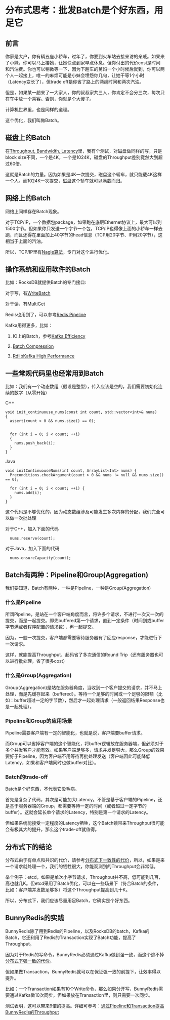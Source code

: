 # 分布式思考：批发Batch是个好东西，用足它

## 前言

你家是大户，你有辆五座小轿车，过年了，你要到火车站去接来访的亲戚。如果来了小妹，你可以马上接她，让她快点到家早点休息。但你付出的代价cost是时间和汽油费。你也可以稍微等一下，因为下趟车的舅妈一个小时候后就到，你可以两个人一起接上，唯一的麻烦可能是小妹会埋怨你几句，让她干等1个小时（Latency变长了），但trade off是你省了路上的两趟时间和两次汽油。

但是，如果某一趟来了一大家人，你的叔叔家共三人，你肯定不会分三次，每次只在车中放一个乘客。否则，你就是个大傻子。

计算机世界里，也是同样的道理。

这个优化，我们叫做Batch。

## 磁盘上的Batch

在[Throughput, Bandwidth, Latency](throughput-bandwidth-latency.md)里，我有个测试，对磁盘做同样的写，只是block size不同，一个是4K，一个是1024K，磁盘的Throughput差别竟然大到超过60倍。

这就是Batch的力量。因为如果是4K一次提交，磁盘这个轿车，就只能载4K这样一个人。而1024K一次提交，磁盘这个轿车就可以满载而归。

## 网络上的Batch

网络上同样存在Batch现象。

对于TCP/IP，一个数据包package，如果跑在底层Ethernet协议上，最大可以到1500字节。但如果你只发送一个字节一个包，TCP/IP也得像上面的小轿车一样去跑，而且还得在里面加上40字节的head信息（TCP用20字节、IP用20字节），这相当于上面的汽油。

所以，TCP/IP里有[Nagle算法](https://baike.baidu.com/item/Nagle%E7%AE%97%E6%B3%95/5645172)，专门对这个进行优化。

## 操作系统和应用软件的Batch

比如：RocksDB就提供Batch的专门接口:

对于写，有[WriteBatch](https://github.com/facebook/rocksdb/wiki/Basic-Operations#writes)

对于读，有[MultiGet](https://github.com/facebook/rocksdb/wiki/MultiGet-Performance)

Redis也用到了，可以参考[Redis Pipeline](https://redis.io/topics/pipelining)

Kafka用得更多，比如：

1. IO上的Batch，参考[Kafka Efficiency](https://kafka.apache.org/documentation/#maximizingefficiency)

2. [Batch Compression](https://kafka.apache.org/documentation/#design_compression)

3. [RdlibKafka High Performance](https://github.com/edenhill/librdkafka/blob/master/INTRODUCTION.md#performance)

## 一些常规代码里也经常用到Batch

比如：我们有一个动态数组（假设是整型），传入应该是空的，我们需要初始化连续的数字（从零开始）

C++
```
void init_continuouse_nums(const int count, std::vector<int>& nums)
{
  assert(count > 0 && nums.size() == 0);


  for (int i = 0; i < count; ++i)
  {
    nums.push_back(i);
  }
}
```

Java
```
void initContinuouseNums(int count, ArrayList<Int> nums) {
  Preconditions.checkArgument(count > 0 && nums != null && nums.size() == 0);

  for (int i = 0; i < count; ++i) {
    nums.add(i);
  }
}
```

这个代码是不够优化的，因为动态数组涉及可能发生多次内存的分配，我们完全可以做一次批处理

对于C++，加入下面的代码
```
  nums.reserve(count);
```

对于Java，加入下面的代码
```
  nums.ensureCapacity(count);
```

## Batch有两种：Pipeline和Group(Aggregation)

我们要知道，Batch有两种，一种是Pipeline，一种是Group(Aggregation)

### 什么是Pipeline

所谓Pipeline，是站在一个客户端角度而言，将许多个请求，不进行一次又一次的提交，而是一起提交。即先buffered第一个请求，直到一定条件（时间到或buffer字节满或者程序配置的请求数），再一起提交。

因为，一般一次提交，客户端都需要等待服务器有了回应response，才能进行下一次请求。

这样，就能提高Throughput，起码省了多次通信的Round Trip（还有服务器也可以进行批处理，省了很多cost）

### 什么是Group(Aggregation)

Group(Aggregation)是站在服务器角度，当收到一个客户提交的请求，并不马上处理，而是先缓存起来（buffered）。等待一个足够的时间或一个足够的限额（比如：buffer超过一定的字节数），然后才一起处理请求（一般返回结果Response也是一起处理）。

### Pipeline和Group的应用场景

Pipeline需要客户端有一定的智能化，也就是说，客户端要buffer请求。

而Group可以省掉客户端的这个智能化，将buffer逻辑放在服务器端，但必须对于多个并发客户才能有效。如果客户端足够多，请求并发足够大，那么Group的效果要好于Pipeline，因为客户端不用等待再批处理发送（客户端因此可能降低Latency，如果和客户端同时也做buffer对比）。

### Batch的trade-off

Batch是个好东西，不代表它没毛病。

首先是复杂了代码，其次是可能加大Latency。不管是基于客户端的Pipeline，还是基于服务器端的Group，都需要等待一定的时间（或者超过一定字节的buffer）。这就会延长单个请求的Latency，特别是第一个请求的Latency。

但如果系统能接受一定程度的Latency牺牲，这个Batch锁带来Throughput很可能会有极其大的提升，那么这个trade-off就值得。

## 分布式下的结论

分布式由于有单点和共识的代价，请参考[分布式下一致性的代价](cost-of-consistency.md)，所以，如果是来一个请求就处理一个，我们的牺牲很大，你能观测到的Throughput会非常低。

举个例子：etcd，如果是单次小字节请求，Throughput并不高，低可能到几百，高也就几K。但etcd采用了Batch优化，可以在一些场景下（符合Batch的条件，比如：客户端并发数足够多）将这个Throughput提高到几十K。

所以，分布式下，我们应该尽量用足Batch，它确实是个好东西。

## BunnyRedis的实践

BunnyRedis除了用到Redis的Pipeline，以及RocksDB的batch，Kafka的Batch，它还利用了Redis的Transaction实现了Batch功能，提高了Throughput。

因为对于Redis的写命令，BunnyRedis必须通过Kafka做到强一致，而这个逃不掉[分布式下强一致的代价](cost-of-consistency.md)。

但如果做Transaction，BunnyRedis就可以在保证强一致的前提下，让效率得以提升。

比如：一个Transaction如果有10个Write命令，那么如果分开写，BunnyRedis需要通过Kafka做10次同步，但如果放在Transaction里，则只需要一次同步。

测试表明，这可以带来9倍的提高。详细可参考：[通过Pipeline和Transaction提高BunnyRedis的Throughput](https://zhuanlan.zhihu.com/p/392787651)